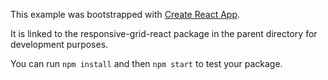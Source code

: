 This example was bootstrapped with [Create React App](https://github.com/facebook/create-react-app).

It is linked to the responsive-grid-react package in the parent directory for development purposes.

You can run `npm install` and then `npm start` to test your package.
